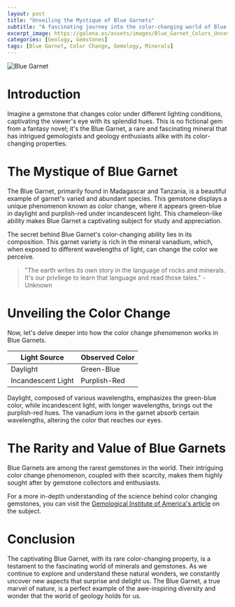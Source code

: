 ```yaml
---
layout: post
title: "Unveiling the Mystique of Blue Garnets"
subtitle: "A fascinating journey into the color-changing world of Blue Garnets"
excerpt_image: https://galena.es/assets/images/Blue_Garnet_Colors_Uncovered.png
categories: [Geology, Gemstones]
tags: [Blue Garnet, Color Change, Gemology, Minerals]
---
```


![Blue Garnet](https://galena.es/assets/images/Blue_Garnet_Colors_Uncovered.png "A close-up of a blue garnet gemstone showcasing its vibrant color, with a scientific diagram illustrating the color-changing properties of blue garnets under different lighting conditions, surrounded by mineral samples and geological tools.")

# Introduction

Imagine a gemstone that changes color under different lighting conditions, captivating the viewer's eye with its splendid hues. This is no fictional gem from a fantasy novel; it's the Blue Garnet, a rare and fascinating mineral that has intrigued gemologists and geology enthusiasts alike with its color-changing properties.

# The Mystique of Blue Garnet

The Blue Garnet, primarily found in Madagascar and Tanzania, is a beautiful example of garnet's varied and abundant species. This gemstone displays a unique phenomenon known as color change, where it appears green-blue in daylight and purplish-red under incandescent light. This chameleon-like ability makes Blue Garnet a captivating subject for study and appreciation.

The secret behind Blue Garnet's color-changing ability lies in its composition. This garnet variety is rich in the mineral vanadium, which, when exposed to different wavelengths of light, can change the color we perceive.

> "The earth writes its own story in the language of rocks and minerals. It's our privilege to learn that language and read those tales." - Unknown

# Unveiling the Color Change

Now, let's delve deeper into how the color change phenomenon works in Blue Garnets. 

| Light Source | Observed Color |
| ------------ | -------------- |
| Daylight     | Green-Blue     |
| Incandescent Light | Purplish-Red  |

Daylight, composed of various wavelengths, emphasizes the green-blue color, while incandescent light, with longer wavelengths, brings out the purplish-red hues. The vanadium ions in the garnet absorb certain wavelengths, altering the color that reaches our eyes. 

# The Rarity and Value of Blue Garnets 

Blue Garnets are among the rarest gemstones in the world. Their intriguing color change phenomenon, coupled with their scarcity, makes them highly sought after by gemstone collectors and enthusiasts. 

For a more in-depth understanding of the science behind color changing gemstones, you can visit the [Gemological Institute of America's article](https://www.gia.edu/gems-gemology/spring-2017-gemnews-new-deposit-color-change-garnets-tanzania) on the subject. 

# Conclusion

The captivating Blue Garnet, with its rare color-changing property, is a testament to the fascinating world of minerals and gemstones. As we continue to explore and understand these natural wonders, we constantly uncover new aspects that surprise and delight us. The Blue Garnet, a true marvel of nature, is a perfect example of the awe-inspiring diversity and wonder that the world of geology holds for us.